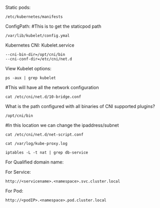 Static pods: 
```
/etc/kubernetes/manifests
```
ConfigPath: 
#This is to get the staticpod path
```
/var/lib/kubelet/config.ymal
```


Kubernetes CNI:
Kubelet.service
```
--cni-bin-dir=/opt/cni/bin
--cni-conf-dir=/etc/cni/net.d
```
View Kubelet options: 
```
ps -aux | grep kubelet
```

#This will have all the network configuration
```
cat /etc/cni/net.d/10-bridge.conf
```

What is the path configured with all binaries of CNI supported plugins?
```
/opt/cni/bin
```

#In this location we can change the ipaddress/subnet
```
cat /etc/cni/net.d/net-script.conf 
```


```
cat /var/log/kube-proxy.log

iptables -L -t nat | grep db-service
```

For Qualified domain name:

For Service:
```
http://<servicename>.<namespace>.svc.cluster.local
```
For Pod:
```
http://<podIP>.<namespace>.pod.cluster.local
```

